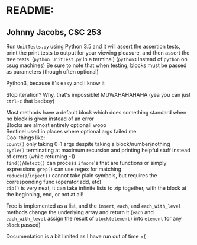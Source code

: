 # README:
## Johnny Jacobs, CSC 253

Run `UnitTests.py` using Python 3.5 and it will assert the assertion tests, print the print tests to output for your viewing pleasure, and then assert the tree tests. (`python UnitTest.py` in a terminal) (`python3` instead of `python` on csug machines) Be sure to note that when testing, blocks must be passed as parameters (though often optional)

Python3, because it's easy and I know it

Stop iteration? Why, that's impossible! MUWAHAHAHAHA (yea you can just `ctrl-c` that badboy)

Most methods have a default block which does something standard when no block is given instead of an error  
Blocks are almost entirely optional! wooo  
Sentinel used in places where optional args failed me  
Cool things like:  
 `count()` only taking 0-1 args despite taking a block/number/nothing  
 `cycle()` terminating at maximum recursion and printing helpful stuff instead of errors (while returning -1)  
 `find()`/`detect()` can process `ifnone`'s that are functions or simply expressions
 `grep()` can use regex for matching  
 `reduce()`/`inject()` cannot take plain symbols, but requires the corresponding func (operator.add, etc)  
 `zip()` is very neat, it can take infinite lists to zip together, with the block at the beginning, end, or not at all!  

Tree is implemented as a list, and the `insert`, `each`, and `each_with_level` methods change the underlying array and return it (`each` and `each_with_level` assign the result of `block(element)` into `element` for any `block` passed)

Documentation is a bit limited as I have run out of time =(
